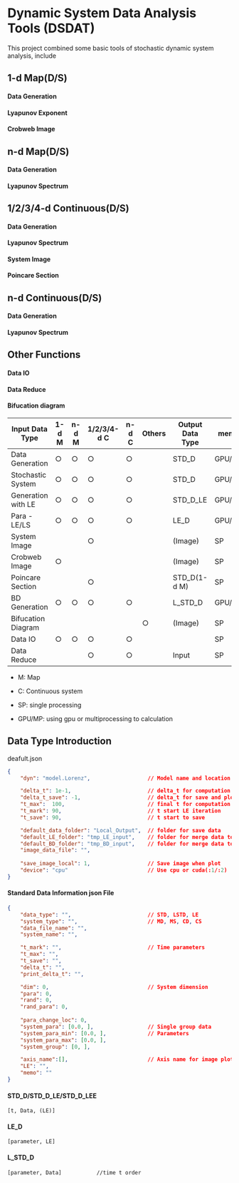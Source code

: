 # Dynamic System Data Analysis Tools (DSDAT)

This project combined some basic tools of stochastic dynamic system analysis, include 

## 1-d Map(D/S)

#### Data Generation

#### Lyapunov Exponent

#### Crobweb Image

## n-d Map(D/S)

#### Data Generation

#### Lyapunov Spectrum

## 1/2/3/4-d Continuous(D/S)

#### Data Generation

#### Lyapunov Spectrum

#### System Image

#### Poincare Section

## n-d Continuous(D/S)

#### Data Generation

#### Lyapunov Spectrum

## Other Functions

#### Data IO

#### Data Reduce

#### Bifucation diagram


Input Data Type     | 1-d M | n-d M | 1/2/3/4-d C | n-d C | Others | Output Data Type| memo 
---                 | ---   | ---   | ---         | ---   | ---    | --- | ---
Data Generation     | ○     | ○     | ○           | ○     |        | STD_D| GPU/MP
Stochastic System   | ○     | ○     | ○           | ○     |        | STD_D| GPU/MP
Generation with LE  | ○     | ○     | ○           | ○     |        | STD_D_LE| GPU/MP
Para - LE/LS        | ○     | ○     | ○           | ○     |        | LE_D| GPU/MP
System Image        |       |       | ○           |       |        | (Image)| SP
Crobweb Image       | ○     |       |             |       |        | (Image)| SP
Poincare Section    |       |       | ○           |       |        | STD_D(1-d M)| SP
BD Generation       | ○     | ○     | ○           | ○     |        | L_STD_D| GPU/MP
Bifucation Diagram  |       |       |             |       | ○      | (Image)| SP
Data IO             | ○     | ○     | ○           | ○     |        | | SP
Data Reduce         |       |       | ○           | ○     |        | Input| SP

* M: Map

* C: Continuous system

* SP: single processing

* GPU/MP: using gpu or multiprocessing to calculation


## Data Type Introduction
deafult.json
```json
{
    "dyn": "model.Lorenz",                  // Model name and location

    "delta_t": 1e-1,                        // delta_t for computation
    "delta_t_save": -1,                     // delta_t for save and plot
    "t_max":  100,                          // final t for computation
    "t_mark": 90,                           // t start LE iteration
    "t_save": 90,                           // t start to save

    "default_data_folder": "Local_Output",  // folder for save data
    "default_LE_folder": "tmp_LE_input",    // folder for merge data to LE
    "default_BD_folder": "tmp_BD_input",    // folder for merge data to LSTD
    "image_data_file": "",
    
    "save_image_local": 1,                  // Save image when plot
    "device": "cpu"                         // Use cpu or cuda(:1/:2)
}
```


#### Standard Data Information json File
``` json
{
    "data_type": "",                        // STD, LSTD, LE
    "system_type": "",                      // MD, MS, CD, CS
    "data_file_name": "",
    "system_name": "",

    "t_mark": "",                           // Time parameters
    "t_max": "",
    "t_save": "",
    "delta_t": "",
    "print_delta_t": "",

    "dim": 0,                               // System dimension
    "para": 0,
    "rand": 0,
    "rand_para": 0,
    
    "para_change_loc": 0,
    "system_para": [0.0, ],                 // Single group data     
    "system_para_min": [0.0, ],             // Parameters
    "system_para_max": [0.0, ],
    "system_group": [0, ],

    "axis_name":[],                         // Axis name for image plot
    "LE": "",
    "memo": ""
}
```


#### STD_D/STD_D_LE/STD_D_LEE
```
[t, Data, (LE)]
```

#### LE_D
``` 
[parameter, LE]
```


#### L_STD_D
``` 
[parameter, Data]           //time t order
```